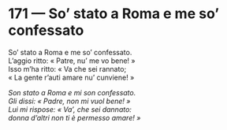 # 171 — So’ stato a Roma e me so’ confessato

So’ stato a Roma e me so’ confessato.  
L’aggio ritto: « Patre, nu’ me vo bene! »  
Isso m’ha ritto: « Va che sei rannato;  
« La gente r’auti amare nu’ cunviene! »

_Son stato a Roma e mi son confessato.  
Gli dissi: « Padre, non mi vuol bene! »  
Lui mi rispose: « Va’, che sei dannato:  
donna d’altri non ti è permesso amare! »_

